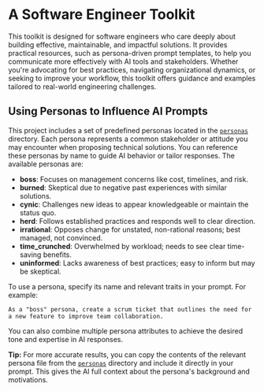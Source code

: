 # A Software Engineer Toolkit

This toolkit is designed for software engineers who care deeply about building effective, maintainable, and impactful solutions. It provides practical resources, such as persona-driven prompt templates, to help you communicate more effectively with AI tools and stakeholders. Whether you're advocating for best practices, navigating organizational dynamics, or seeking to improve your workflow, this toolkit offers guidance and examples tailored to real-world engineering challenges.

## Using Personas to Influence AI Prompts

This project includes a set of predefined personas located in the [`personas`](personas) directory. Each persona represents a common stakeholder or attitude you may encounter when proposing technical solutions. You can reference these personas by name to guide AI behavior or tailor responses. The available personas are:

- **boss**: Focuses on management concerns like cost, timelines, and risk.
- **burned**: Skeptical due to negative past experiences with similar solutions.
- **cynic**: Challenges new ideas to appear knowledgeable or maintain the status quo.
- **herd**: Follows established practices and responds well to clear direction.
- **irrational**: Opposes change for unstated, non-rational reasons; best managed, not convinced.
- **time_crunched**: Overwhelmed by workload; needs to see clear time-saving benefits.
- **uninformed**: Lacks awareness of best practices; easy to inform but may be skeptical.

To use a persona, specify its name and relevant traits in your prompt. For example:

```
As a "boss" persona, create a scrum ticket that outlines the need for a new feature to improve team collaboration.
```

You can also combine multiple persona attributes to achieve the desired tone and expertise in AI responses.

**Tip:** For more accurate results, you can copy the contents of the relevant persona file from the [`personas`](personas) directory and include it directly in your prompt. This gives the AI full context about the persona's background and motivations.
